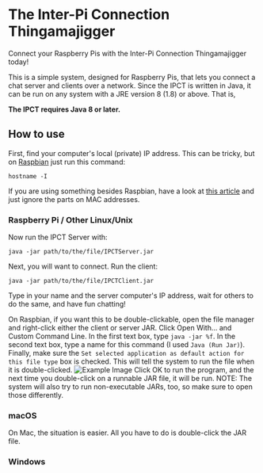 # The Inter-Pi Connection Thingamajigger
Connect your Raspberry Pis with the Inter-Pi Connection Thingamajigger today!

This is a simple system, designed for Raspberry Pis, that lets you connect a chat server and clients over a network.
Since the IPCT is written in Java, it can be run on any system with a JRE version 8 (1.8) or above. That is,

**The IPCT requires Java 8 or later.**

## How to use
First, find your computer's local (private) IP address. This can be tricky, but on [Raspbian](https://en.wikipedia.org/wiki/Raspbian) just run this command:
```
hostname -I
```
If you are using something besides Raspbian, have a look at [this article](https://www.howtogeek.com/236838/how-to-find-any-devices-ip-address-mac-address-and-other-network-connection-details/) and just ignore the parts on MAC addresses.

### Raspberry Pi / Other Linux/Unix
Now run the IPCT Server with:
```
java -jar path/to/the/file/IPCTServer.jar
```
Next, you will want to connect. Run the client:
```
java -jar path/to/the/file/IPCTClient.jar
```
Type in your name and the server computer's IP address, wait for others to do the same, and have fun chatting!

On Raspbian, if you want this to be double-clickable, open the file manager and right-click either the client or server JAR. Click Open With... and Custom Command Line. In the first text box, type `java -jar %f`. In the second text box, type a name for this command (I used `Java (Run Jar)`). Finally, make sure the `Set selected application as default action for this file type` box is checked. This will tell the system to run the file when it is double-clicked.
![Example Image](TheIPCT/doubleclickableing.png)
Click OK to run the program, and the next time you double-click on a runnable JAR file, it will be run. NOTE: The system will also try to run non-executable JARs, too, so make sure to open those differently.

### macOS
On Mac, the situation is easier. All you have to do is double-click the JAR file.

### Windows
